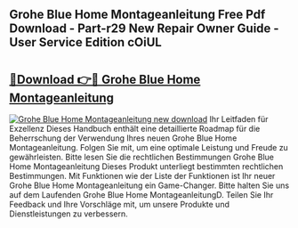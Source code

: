 ## Grohe Blue Home Montageanleitung Free Pdf Download - Part-r29 New Repair Owner Guide - User Service Edition cOiUL

# <h2><a href="http://df6yq6o.blite.top/?on=Grohe+Blue+Home+Montageanleitung">🔗Download 👉🔴 Grohe Blue Home Montageanleitung</a></h2>

[![Grohe Blue Home Montageanleitung new download](https://i.imgur.com/lujVjoI.png)](http://df6yq6o.blite.top/?on=Grohe+Blue+Home+Montageanleitung)
Ihr Leitfaden für Exzellenz Dieses Handbuch enthält eine detaillierte Roadmap für die Beherrschung der Verwendung Ihres neuen Grohe Blue Home Montageanleitung. Folgen Sie mit, um eine optimale Leistung und Freude zu gewährleisten. Bitte lesen Sie die rechtlichen Bestimmungen Grohe Blue Home Montageanleitung Dieses Produkt unterliegt bestimmten rechtlichen Bestimmungen. Mit Funktionen wie der Liste der Funktionen ist Ihr neuer Grohe Blue Home Montageanleitung ein Game-Changer. Bitte halten Sie uns auf dem Laufenden Grohe Blue Home MontageanleitungD. Teilen Sie Ihr Feedback und Ihre Vorschläge mit, um unsere Produkte und Dienstleistungen zu verbessern.
